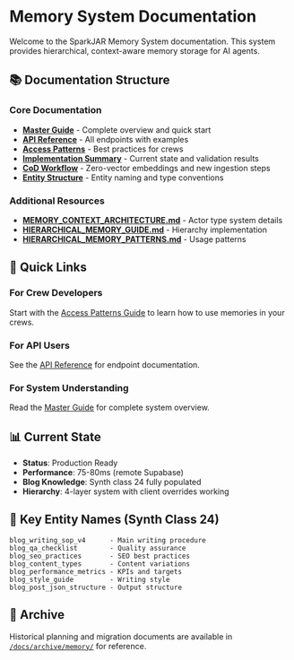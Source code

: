 # Memory System Documentation

Welcome to the SparkJAR Memory System documentation. This system provides hierarchical, context-aware memory storage for AI agents.

## 📚 Documentation Structure

### Core Documentation
- **[Master Guide](./MEMORY_SYSTEM_MASTER_GUIDE.md)** - Complete overview and quick start
- **[API Reference](./api-reference.md)** - All endpoints with examples
- **[Access Patterns](./access-patterns.md)** - Best practices for crews
- **[Implementation Summary](./implementation-summary.md)** - Current state and validation results
- **[CoD Workflow](./COD_WORKFLOW.md)** - Zero-vector embeddings and new ingestion steps
- **[Entity Structure](./entity-structure.md)** - Entity naming and type conventions

### Additional Resources
- **[MEMORY_CONTEXT_ARCHITECTURE.md](../MEMORY_CONTEXT_ARCHITECTURE.md)** - Actor type system details
- **[HIERARCHICAL_MEMORY_GUIDE.md](../HIERARCHICAL_MEMORY_GUIDE.md)** - Hierarchy implementation
- **[HIERARCHICAL_MEMORY_PATTERNS.md](../HIERARCHICAL_MEMORY_PATTERNS.md)** - Usage patterns

## 🚀 Quick Links

### For Crew Developers
Start with the [Access Patterns Guide](./access-patterns.md) to learn how to use memories in your crews.

### For API Users
See the [API Reference](./api-reference.md) for endpoint documentation.

### For System Understanding
Read the [Master Guide](./MEMORY_SYSTEM_MASTER_GUIDE.md) for complete system overview.

## 📊 Current State

- **Status**: Production Ready
- **Performance**: 75-80ms (remote Supabase)
- **Blog Knowledge**: Synth class 24 fully populated
- **Hierarchy**: 4-layer system with client overrides working

## 🔑 Key Entity Names (Synth Class 24)

```
blog_writing_sop_v4      - Main writing procedure
blog_qa_checklist        - Quality assurance
blog_seo_practices       - SEO best practices
blog_content_types       - Content variations
blog_performance_metrics - KPIs and targets
blog_style_guide         - Writing style
blog_post_json_structure - Output structure
```

## 📁 Archive

Historical planning and migration documents are available in [`/docs/archive/memory/`](../archive/memory/) for reference.